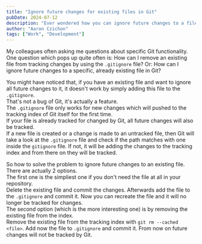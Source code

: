 ```yaml
---
title: "Ignore future changes for existing files in Git"
pubDate: 2024-07-12
description: "Ever wondered how you can ignore future changes to a file with Git?"
author: "Aaron Czichon"
tags: ["Work", "Development"]
---
```


My colleagues often asking me questions about specific Git functionality. One question which pops up quite often is: How can I remove an existing file from tracking changes by using the `.gitignore` file? Or: How can I ignore future changes to a specific, already existing file in Git?

You might have noticed that, if you have an existing file and want to ignore all future changes to it, it doesn't work by simply adding this file to the `.gitignore`.   
That's not a bug of Git, it's actually a feature.   
The `.gitignore` file only works for new changes which will pushed to the tracking index of Git itself for the first time.    
If your file is already tracked for changed by Git, all future changes will also be tracked.   
If a new file is created or a change is made to an untracked file, then Git will take a look at the `.gitignore` file and check if the path matches with one inside the `gitignore` file. If not, it will be adding the changes to the tracking index and from there on they will be tracked. 

So how to solve the problem to ignore future changes to an existing file.   
There are actually 2 options.    
The first one is the simpliest one if you don't need the file at all in your repository.   
Delete the existing file and commit the changes. Afterwards add the file to the `.gitignore` and commit it. Now you can recreate the file and it will no longer be tracked for changes.   
The second option (which is the more interesting one) is by removing the existing file from the index.   
Remove the existing file from the tracking index with `git rm --cached <file>`. Add now the file to `.gitignore` and commit it. From now on future changes will not be tracked by Git.
